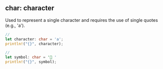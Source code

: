 ## char: character

Used to represent a single character and requires the use of single quotes (e.g., 'a').

```rust
//
let character: char = 'a';
println!("{}", character);

//
let symbol: char = ' '
println!("{}", symbol);
```
